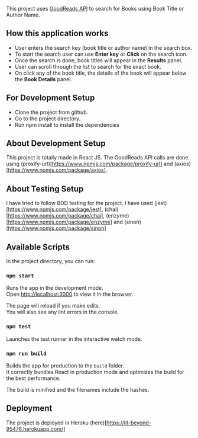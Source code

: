This project uses [GoodReads API](https://www.goodreads.com/api) to search for Books using Book Title or Author Name.

## How this application works

- User enters the search key (book title or author name) in the search box.
- To start the search user can use **Enter key** or **Click** on the search icon.
- Once the search is done, book titles will appear in the **Results** panel.
- User can scroll through the list to search for the exact book.
- On click any of the book title, the details of the book will appear below the **Book Details** panel.

## For Development Setup

- Clone the project from github.
- Go to the project directory.
- Run npm install to install the dependencies

## About Development Setup

This project is totally made in React JS. The GoodReads API calls are done using (proxify-url)[https://www.npmjs.com/package/proxify-url] and (axios)[https://www.npmjs.com/package/axios].

## About Testing Setup

I have tried to follow BDD testing for the project.
I have used (jest)[https://www.npmjs.com/package/jest], (chai)[https://www.npmjs.com/package/chai], (enzyme)[https://www.npmjs.com/package/enzyme] and (sinon)[https://www.npmjs.com/package/sinon]

## Available Scripts

In the project directory, you can run:

### `npm start`

Runs the app in the development mode.<br>
Open [http://localhost:3000](http://localhost:3000) to view it in the browser.

The page will reload if you make edits.<br>
You will also see any lint errors in the console.

### `npm test`

Launches the test runner in the interactive watch mode.<br>

### `npm run build`

Builds the app for production to the `build` folder.<br>
It correctly bundles React in production mode and optimizes the build for the best performance.

The build is minified and the filenames include the hashes.<br>

## Deployment

The project is deployed in Heroku (here)[https://lit-beyond-95476.herokuapp.com/]

